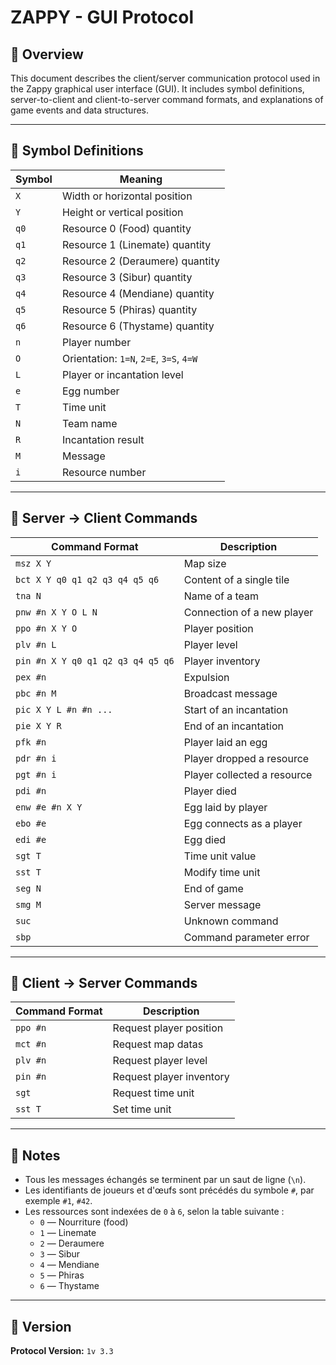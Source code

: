 # ZAPPY - GUI Protocol

## 📖 Overview

This document describes the client/server communication protocol used in the Zappy graphical user interface (GUI). It includes symbol definitions, server-to-client and client-to-server command formats, and explanations of game events and data structures.

---

## 🧩 Symbol Definitions

| Symbol | Meaning                            |
|--------|-------------------------------------|
| `X`    | Width or horizontal position        |
| `Y`    | Height or vertical position         |
| `q0`   | Resource 0 (Food) quantity          |
| `q1`   | Resource 1 (Linemate) quantity      |
| `q2`   | Resource 2 (Deraumere) quantity     |
| `q3`   | Resource 3 (Sibur) quantity         |
| `q4`   | Resource 4 (Mendiane) quantity      |
| `q5`   | Resource 5 (Phiras) quantity        |
| `q6`   | Resource 6 (Thystame) quantity      |
| `n`    | Player number                       |
| `O`    | Orientation: `1=N`, `2=E`, `3=S`, `4=W` |
| `L`    | Player or incantation level         |
| `e`    | Egg number                          |
| `T`    | Time unit                           |
| `N`    | Team name                           |
| `R`    | Incantation result                  |
| `M`    | Message                             |
| `i`    | Resource number                     |

---

## 🔁 Server → Client Commands

| Command Format | Description |
|----------------|-------------|
| `msz X Y` | Map size |
| `bct X Y q0 q1 q2 q3 q4 q5 q6` | Content of a single tile |
| `tna N` | Name of a team |
| `pnw #n X Y O L N` | Connection of a new player |
| `ppo #n X Y O` | Player position |
| `plv #n L` | Player level |
| `pin #n X Y q0 q1 q2 q3 q4 q5 q6` | Player inventory |
| `pex #n` | Expulsion |
| `pbc #n M` | Broadcast message |
| `pic X Y L #n #n ...` | Start of an incantation |
| `pie X Y R` | End of an incantation |
| `pfk #n` | Player laid an egg |
| `pdr #n i` | Player dropped a resource |
| `pgt #n i` | Player collected a resource |
| `pdi #n` | Player died |
| `enw #e #n X Y` | Egg laid by player |
| `ebo #e` | Egg connects as a player |
| `edi #e` | Egg died |
| `sgt T` | Time unit value |
| `sst T` | Modify time unit |
| `seg N` | End of game |
| `smg M` | Server message |
| `suc` | Unknown command |
| `sbp` | Command parameter error |

---

## 🧭 Client → Server Commands

| Command Format | Description |
|----------------|-------------|
| `ppo #n` | Request player position |
| `mct #n` | Request map datas |
| `plv #n` | Request player level |
| `pin #n` | Request player inventory |
| `sgt` | Request time unit |
| `sst T` | Set time unit |

---

## 📝 Notes

- Tous les messages échangés se terminent par un saut de ligne (`\n`).
- Les identifiants de joueurs et d'œufs sont précédés du symbole `#`, par exemple `#1`, `#42`.
- Les ressources sont indexées de `0` à `6`, selon la table suivante :
  - `0` — Nourriture (food)
  - `1` — Linemate
  - `2` — Deraumere
  - `3` — Sibur
  - `4` — Mendiane
  - `5` — Phiras
  - `6` — Thystame

---

## 📌 Version

**Protocol Version:** `1v 3.3`
